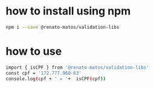 # how to install using npm
```sh
npm i --save @renato-matos/validation-libs
```

# how to use
```sh
import { isCPF } from '@renato-matos/validation-libs'
const cpf = '172.777.960-63'
console.log(cpf + ' = '+  isCPF(cpf))
```
